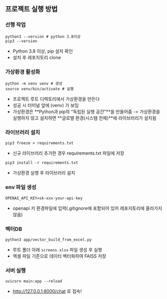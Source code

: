 ## 프로젝트 실행 방법

### 선행 작업
```
python3 --version # python 3.8이상
pip3 --version
```
- Python 3.8 이상, pip 설치 확인
- 설치 후 레포지토리 clone


### 가상환경 활성화
```
python -m venv venv # 생성
source venv/bin/activate # 실행
```
- 프로젝트 루트 디렉토리에서 가상환경을 만든다
- 성공 시 터미널 앞에 (venv) 가 보임
- 가상환경은 **Python과 pip의 “독립된 실행 공간”**을 만들어줌 -> 가상환경을 실행하지 않고 설치하면 **글로벌 환경(시스템 전체)**에 라이브러리가 설치됨


### 라이브러리 설치
```
pip3 freeze > requirements.txt
```
- 신규 라이브러리 추가한 경우 requirements.txt 파일에 저장

```
pip3 install -r requirements.txt
```
- 가상환경 실행 후 라이브러리 설치


### env 파일 생성 
```
OPENAI_API_KEY=sk-xxx-your-api-key
```
- openapi 키 환경파일에 입력(.gitignore에 포함되어 있어 레포지토리에 올라가지않음)


### 벡터DB 
```
python3 app/vector_build_from_excel.py
```
- 루트 폴더 아래 `screens.xlsx` 파일 생성 후 실행
- 엑셀 파일 기준으로 데이터 벡터화하여 FAISS 저장

### 서버 실행
```
uvicorn main:app --reload
```
- http://127.0.0.1:8000/chat 로 접속!